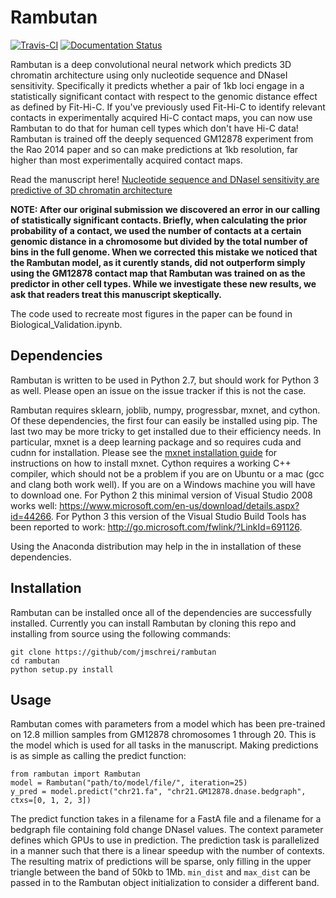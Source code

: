 # Rambutan

[![Travis-CI](https://travis-ci.org/jmschrei/rambutan.svg?branch=master)](https://travis-ci.org/jmschrei/rambutan) [![Documentation Status](https://readthedocs.org/projects/rambutan-py/badge/?version=latest)](http://rambutan-py.readthedocs.io/en/latest/?badge=latest)

Rambutan is a deep convolutional neural network which predicts 3D chromatin architecture using only nucleotide sequence and DNaseI sensitivity. Specifically it predicts whether a pair of 1kb loci engage in a statistically significant contact with respect to the genomic distance effect as defined by Fit-Hi-C. If you've previously used Fit-Hi-C to identify relevant contacts in experimentally acquired Hi-C contact maps, you can now use Rambutan to do that for human cell types which don't have Hi-C data! Rambutan is trained off the deeply sequenced GM12878 experiment from the Rao 2014 paper and so can make predictions at 1kb resolution, far higher than most experimentally acquired contact maps.  

Read the manuscript here! <a href="https://www.biorxiv.org/content/early/2018/07/15/103614">Nucleotide sequence and DNaseI sensitivity are predictive of 3D chromatin architecture</a>

**NOTE: After our original submission we discovered an error in our calling of statistically significant contacts. Briefly, when calculating the prior probability of a contact, we used the number of contacts at a certain genomic distance in a chromosome but divided by the total number of bins in the full genome. When we corrected this mistake we noticed that the Rambutan model, as it curently stands, did not outperform simply using the GM12878 contact map that Rambutan was trained on as the predictor in other cell types. While we investigate these new results, we ask that readers treat this manuscript skeptically.**

The code used to recreate most figures in the paper can be found in Biological_Validation.ipynb. 

## Dependencies

Rambutan is written to be used in Python 2.7, but should work for Python 3 as well. Please open an issue on the issue tracker if this is not the case.

Rambutan requires sklearn, joblib, numpy, progressbar, mxnet, and cython. Of these dependencies, the first four can easily be installed using pip. The last two may be more tricky to get installed due to their efficiency needs. In particular, mxnet is a deep learning package and so requires cuda and cudnn for installation. Please see the <a href="http://mxnet.io/get_started/setup.html">mxnet installation guide</a> for instructions on how to install mxnet. Cython requires a working C++ compiler, which should not be a problem if you are on Ubuntu or a mac (gcc and clang both work well). If you are on a Windows machine you will have to download one. For Python 2 this minimal version of Visual Studio 2008 works well: https://www.microsoft.com/en-us/download/details.aspx?id=44266. For Python 3 this version of the Visual Studio Build Tools has been reported to work: http://go.microsoft.com/fwlink/?LinkId=691126. 

Using the Anaconda distribution may help in the in installation of these dependencies.

## Installation

Rambutan can be installed once all of the dependencies are successfully installed. Currently you can install Rambutan by cloning this repo and installing from source using the following commands:

```
git clone https://github/com/jmschrei/rambutan
cd rambutan
python setup.py install
```

## Usage

Rambutan comes with parameters from a model which has been pre-trained on 12.8 million samples from GM12878 chromosomes 1 through 20. This is the model which is used for all tasks in the manuscript. Making predictions is as simple as calling the predict function:

```
from rambutan import Rambutan
model = Rambutan("path/to/model/file/", iteration=25)
y_pred = model.predict("chr21.fa", "chr21.GM12878.dnase.bedgraph", ctxs=[0, 1, 2, 3])
```

The predict function takes in a filename for a FastA file and a filename for a bedgraph file containing fold change DNaseI values. The context parameter defines which GPUs to use in prediction. The prediction task is parallelized in a manner such that there is a linear speedup with the number of contexts. The resulting matrix of predictions will be sparse, only filling in the upper triangle between the band of 50kb to 1Mb. `min_dist` and `max_dist` can be passed in to the Rambutan object initialization to consider a different band.
